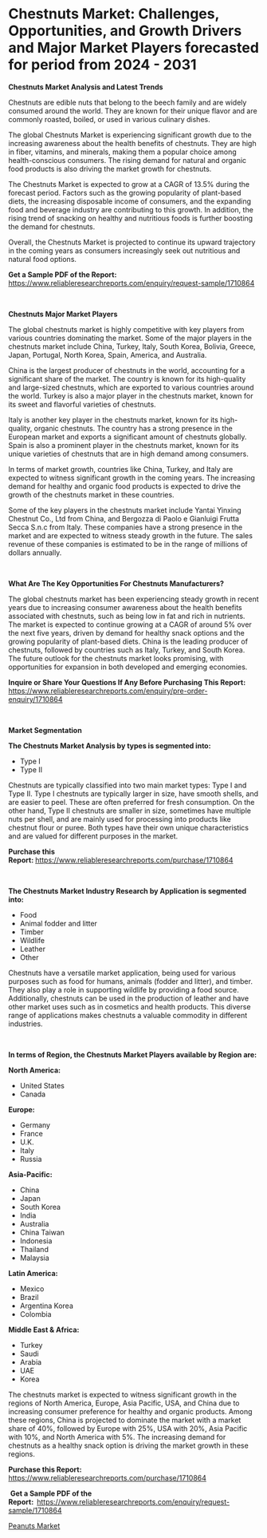 <p><h1>Chestnuts Market: Challenges, Opportunities, and Growth Drivers and Major Market Players forecasted for period from 2024 - 2031</h1></p><p><strong>Chestnuts Market Analysis and Latest Trends</strong></p>
<p><p>Chestnuts are edible nuts that belong to the beech family and are widely consumed around the world. They are known for their unique flavor and are commonly roasted, boiled, or used in various culinary dishes.</p><p>The global Chestnuts Market is experiencing significant growth due to the increasing awareness about the health benefits of chestnuts. They are high in fiber, vitamins, and minerals, making them a popular choice among health-conscious consumers. The rising demand for natural and organic food products is also driving the market growth for chestnuts.</p><p>The Chestnuts Market is expected to grow at a CAGR of 13.5% during the forecast period. Factors such as the growing popularity of plant-based diets, the increasing disposable income of consumers, and the expanding food and beverage industry are contributing to this growth. In addition, the rising trend of snacking on healthy and nutritious foods is further boosting the demand for chestnuts.</p><p>Overall, the Chestnuts Market is projected to continue its upward trajectory in the coming years as consumers increasingly seek out nutritious and natural food options.</p></p>
<p><strong>Get a Sample PDF of the Report:&nbsp;</strong> <a href="https://www.reliableresearchreports.com/enquiry/request-sample/1710864">https://www.reliableresearchreports.com/enquiry/request-sample/1710864</a></p>
<p>&nbsp;</p>
<p><strong>Chestnuts Major Market Players</strong></p>
<p><p>The global chestnuts market is highly competitive with key players from various countries dominating the market. Some of the major players in the chestnuts market include China, Turkey, Italy, South Korea, Bolivia, Greece, Japan, Portugal, North Korea, Spain, America, and Australia.</p><p>China is the largest producer of chestnuts in the world, accounting for a significant share of the market. The country is known for its high-quality and large-sized chestnuts, which are exported to various countries around the world. Turkey is also a major player in the chestnuts market, known for its sweet and flavorful varieties of chestnuts.</p><p>Italy is another key player in the chestnuts market, known for its high-quality, organic chestnuts. The country has a strong presence in the European market and exports a significant amount of chestnuts globally. Spain is also a prominent player in the chestnuts market, known for its unique varieties of chestnuts that are in high demand among consumers.</p><p>In terms of market growth, countries like China, Turkey, and Italy are expected to witness significant growth in the coming years. The increasing demand for healthy and organic food products is expected to drive the growth of the chestnuts market in these countries.</p><p>Some of the key players in the chestnuts market include Yantai Yinxing Chestnut Co., Ltd from China, and Bergozza di Paolo e Gianluigi Frutta Secca S.n.c from Italy. These companies have a strong presence in the market and are expected to witness steady growth in the future. The sales revenue of these companies is estimated to be in the range of millions of dollars annually.</p></p>
<p>&nbsp;</p>
<p><strong>What Are The Key Opportunities For Chestnuts Manufacturers?</strong></p>
<p><p>The global chestnuts market has been experiencing steady growth in recent years due to increasing consumer awareness about the health benefits associated with chestnuts, such as being low in fat and rich in nutrients. The market is expected to continue growing at a CAGR of around 5% over the next five years, driven by demand for healthy snack options and the growing popularity of plant-based diets. China is the leading producer of chestnuts, followed by countries such as Italy, Turkey, and South Korea. The future outlook for the chestnuts market looks promising, with opportunities for expansion in both developed and emerging economies.</p></p>
<p><strong>Inquire or Share Your Questions If Any Before Purchasing This Report:</strong> <a href="https://www.reliableresearchreports.com/enquiry/pre-order-enquiry/1710864">https://www.reliableresearchreports.com/enquiry/pre-order-enquiry/1710864</a></p>
<p>&nbsp;</p>
<p><strong>Market Segmentation</strong></p>
<p><strong>The Chestnuts Market Analysis by types is segmented into:</strong></p>
<p><ul><li>Type I</li><li>Type II</li></ul></p>
<p><p>Chestnuts are typically classified into two main market types: Type I and Type II. Type I chestnuts are typically larger in size, have smooth shells, and are easier to peel. These are often preferred for fresh consumption. On the other hand, Type II chestnuts are smaller in size, sometimes have multiple nuts per shell, and are mainly used for processing into products like chestnut flour or puree. Both types have their own unique characteristics and are valued for different purposes in the market.</p></p>
<p><strong>Purchase this Report:&nbsp;</strong><a href="https://www.reliableresearchreports.com/purchase/1710864">https://www.reliableresearchreports.com/purchase/1710864</a></p>
<p>&nbsp;</p>
<p><strong>The Chestnuts Market Industry Research by Application is segmented into:</strong></p>
<p><ul><li>Food</li><li>Animal fodder and litter</li><li>Timber</li><li>Wildlife</li><li>Leather</li><li>Other</li></ul></p>
<p><p>Chestnuts have a versatile market application, being used for various purposes such as food for humans, animals (fodder and litter), and timber. They also play a role in supporting wildlife by providing a food source. Additionally, chestnuts can be used in the production of leather and have other market uses such as in cosmetics and health products. This diverse range of applications makes chestnuts a valuable commodity in different industries.</p></p>
<p>&nbsp;</p>
<p><strong>In terms of Region, the Chestnuts Market Players available by Region are:</strong></p>
<p>
    <p> <strong> North America: </strong>
        <ul>
            <li>United States</li>
            <li>Canada</li>
        </ul>
        </p> 
    <p> <strong> Europe: </strong>
        <ul>
            <li>Germany</li>
            <li>France</li>
            <li>U.K.</li>
            <li>Italy</li>
            <li>Russia</li>
        </ul>
        </p> 
    <p> <strong> Asia-Pacific: </strong>
        <ul>
            <li>China</li>
            <li>Japan</li>
            <li>South Korea</li>
            <li>India</li>
            <li>Australia</li>
            <li>China Taiwan</li>
            <li>Indonesia</li>
            <li>Thailand</li>
            <li>Malaysia</li>
        </ul>
        </p> 
    <p> <strong> Latin America: </strong>
        <ul>
            <li>Mexico</li>
            <li>Brazil</li>
            <li>Argentina Korea</li>
            <li>Colombia</li>
        </ul>
        </p> 
    <p> <strong> Middle East & Africa: </strong>
        <ul>
            <li>Turkey</li>
            <li>Saudi</li>
            <li>Arabia</li>
            <li>UAE</li>
            <li>Korea</li>
        </ul>
    </p>
    </p>
<p><p>The chestnuts market is expected to witness significant growth in the regions of North America, Europe, Asia Pacific, USA, and China due to increasing consumer preference for healthy and organic products. Among these regions, China is projected to dominate the market with a market share of 40%, followed by Europe with 25%, USA with 20%, Asia Pacific with 10%, and North America with 5%. The increasing demand for chestnuts as a healthy snack option is driving the market growth in these regions.</p></p>
<p><strong>Purchase this Report: </strong><a href="https://www.reliableresearchreports.com/purchase/1710864">https://www.reliableresearchreports.com/purchase/1710864</a></p>
<p>&nbsp;<strong>Get a Sample PDF of the Report:&nbsp;&nbsp;</strong><a href="https://www.reliableresearchreports.com/enquiry/request-sample/1710864">https://www.reliableresearchreports.com/enquiry/request-sample/1710864</a></p>
<p><strong></strong></p>
<p><p><a href="https://github.com/danielneavesallisons03mba/Market-Research-Report-List-1/blob/main/peanuts-market.md">Peanuts Market</a></p></p>